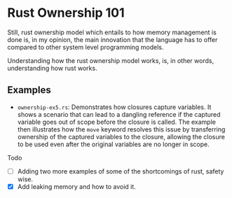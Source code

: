 # Rust Ownership 101

Still, rust ownership model which entails to how memory management is done is, in my opinion, the main innovation that the language has to offer compared to other system level programming models. 

Understanding how the rust ownership model works, is, in other words, understanding how rust works. 

## Examples

*   `ownership-ex5.rs`: Demonstrates how closures capture variables. It shows a scenario that can lead to a dangling reference if the captured variable goes out of scope before the closure is called. The example then illustrates how the `move` keyword resolves this issue by transferring ownership of the captured variables to the closure, allowing the closure to be used even after the original variables are no longer in scope.

Todo
- [ ] Adding two more examples of some of the shortcomings of rust, safety wise.
- [x] Add leaking memory and how to avoid it. 
